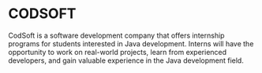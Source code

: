 # CODSOFT
CodSoft is a software development company that offers internship programs for students interested in Java development. Interns will have the opportunity to work on real-world projects, learn from experienced developers, and gain valuable experience in the Java development field.
